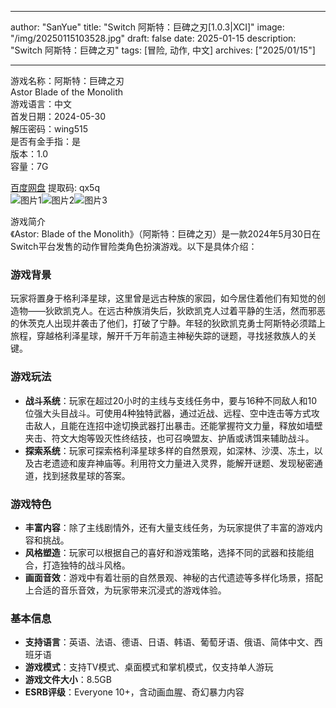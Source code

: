 
---
author: "SanYue"
title: "Switch 阿斯特：巨碑之刃[1.0.3|XCI]"
image: "/img/20250115103528.jpg"
draft: false
date: 2025-01-15
description: "Switch 阿斯特：巨碑之刃"
tags: [冒险, 动作, 中文]
archives: ["2025/01/15"]

---

游戏名称：阿斯特：巨碑之刃   
Astor Blade of the Monolith    
游戏语言：中文  
首发日期：2024-05-30  
解压密码：wing515  
是否有金手指：是  
版本：1.0   
容量：7G

[百度网盘](https://pan.baidu.com/s/16CfPkXp5Yj_losqw7QUSTw) 提取码: qx5q  
![图片1](/img/4432ef.jpg)![图片2](/img/9f04a6.jpg)![图片3](/img/d76130.jpg)  

游戏简介  
《Astor: Blade of the Monolith》（阿斯特：巨碑之刃）是一款2024年5月30日在Switch平台发售的动作冒险类角色扮演游戏。以下是具体介绍：

### 游戏背景
玩家将置身于格利泽星球，这里曾是远古种族的家园，如今居住着他们有知觉的创造物——狄欧凯克人。在远古种族消失后，狄欧凯克人过着平静的生活，然而邪恶的休茨克人出现并袭击了他们，打破了宁静。年轻的狄欧凯克勇士阿斯特必须踏上旅程，穿越格利泽星球，解开千万年前造主神秘失踪的谜题，寻找拯救族人的关键。

### 游戏玩法
- **战斗系统**：玩家在超过20小时的主线与支线任务中，要与16种不同敌人和10位强大头目战斗。可使用4种独特武器，通过近战、远程、空中连击等方式攻击敌人，且能在连招中途切换武器打出暴击。还能掌握符文力量，释放如墙壁夹击、符文大炮等毁灭性终结技，也可召唤盟友、护盾或诱饵来辅助战斗。
- **探索系统**：玩家可探索格利泽星球多样的自然景观，如深林、沙漠、冻土，以及古老遗迹和废弃神庙等。利用符文力量进入灵界，能解开谜题、发现秘密通道，找到拯救星球的答案。

### 游戏特色
- **丰富内容**：除了主线剧情外，还有大量支线任务，为玩家提供了丰富的游戏内容和挑战。
- **风格塑造**：玩家可以根据自己的喜好和游戏策略，选择不同的武器和技能组合，打造独特的战斗风格。
- **画面音效**：游戏中有着壮丽的自然景观、神秘的古代遗迹等多样化场景，搭配上合适的音乐音效，为玩家带来沉浸式的游戏体验。

### 基本信息
- **支持语言**：英语、法语、德语、日语、韩语、葡萄牙语、俄语、简体中文、西班牙语
- **游戏模式**：支持TV模式、桌面模式和掌机模式，仅支持单人游玩
- **游戏文件大小**：8.5GB
- **ESRB评级**：Everyone 10+，含动画血腥、奇幻暴力内容
